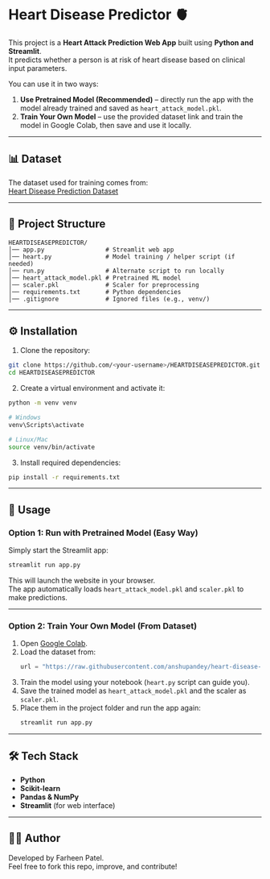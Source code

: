 # Heart Disease Predictor 🫀

This project is a **Heart Attack Prediction Web App** built using **Python and Streamlit**.  
It predicts whether a person is at risk of heart disease based on clinical input parameters.

You can use it in two ways:
1. **Use Pretrained Model (Recommended)** – directly run the app with the model already trained and saved as `heart_attack_model.pkl`.  
2. **Train Your Own Model** – use the provided dataset link and train the model in Google Colab, then save and use it locally.

---

## 📊 Dataset
The dataset used for training comes from:  
[Heart Disease Prediction Dataset](https://raw.githubusercontent.com/anshupandey/heart-disease-prediction/master/heart.csv)

---

## 📂 Project Structure
```
HEARTDISEASEPREDICTOR/
│── app.py                 # Streamlit web app
│── heart.py               # Model training / helper script (if needed)
│── run.py                 # Alternate script to run locally
│── heart_attack_model.pkl # Pretrained ML model
│── scaler.pkl             # Scaler for preprocessing
│── requirements.txt       # Python dependencies
│── .gitignore             # Ignored files (e.g., venv/)
```

---

## ⚙️ Installation

1. Clone the repository:
```bash
git clone https://github.com/<your-username>/HEARTDISEASEPREDICTOR.git
cd HEARTDISEASEPREDICTOR
```

2. Create a virtual environment and activate it:
```bash
python -m venv venv

# Windows
venv\Scripts\activate

# Linux/Mac
source venv/bin/activate
```

3. Install required dependencies:
```bash
pip install -r requirements.txt
```

---

## 🚀 Usage

### Option 1: Run with Pretrained Model (Easy Way)
Simply start the Streamlit app:
```bash
streamlit run app.py
```
This will launch the website in your browser.  
The app automatically loads `heart_attack_model.pkl` and `scaler.pkl` to make predictions.

---

### Option 2: Train Your Own Model (From Dataset)
1. Open [Google Colab](https://colab.research.google.com/).  
2. Load the dataset from:  
   ```python
   url = "https://raw.githubusercontent.com/anshupandey/heart-disease-prediction/master/heart.csv"
   ```
3. Train the model using your notebook (`heart.py` script can guide you).  
4. Save the trained model as `heart_attack_model.pkl` and the scaler as `scaler.pkl`.  
5. Place them in the project folder and run the app again:
   ```bash
   streamlit run app.py
   ```

---

## 🛠️ Tech Stack
- **Python**
- **Scikit-learn**
- **Pandas & NumPy**
- **Streamlit** (for web interface)

---

## 👨‍💻 Author
Developed by Farheen Patel.  
Feel free to fork this repo, improve, and contribute!
